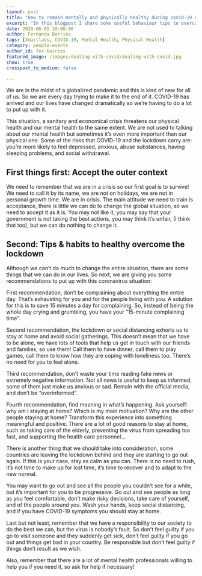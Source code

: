 ```yaml
---
layout: post
title: "How to remain mentally and physically healthy during covid-19 quarantine"
excerpt: "In this blogpost I share some useful behaviour tips to overcame physically and mentally healthy the COVID-19 quarantine"
date: 2020-06-05 10:00:00
author: Fernanda Barrios
tags: [Xmartlabs, COVID-19, Mental Health, Physical Health]
category: people-events
author_id: fer-barrios
featured_image: /images/dealing-with-covid/dealing-with-covid.jpg
show: true
crosspost_to_medium: false

---
```


We are in the midst of a globalized pandemic and this is kind of new for all of us.
So we are every day trying to make it to the end of it.
COVID-19 has arrived and our lives have changed dramatically so we’re having to do a lot to put up with it.

This situation, a sanitary and economical crisis threatens our physical health and our mental health to the same extent.
We are not used to talking about our mental health but sometimes it’s even more important than our physical one. Some of the risks that COVID-19 and the lockdown carry are: you’re more likely to feel depressed, anxious, abuse substances, having sleeping problems, and social withdrawal.

## First things first: Accept the outer context

We need to remember that we are in a crisis so our first goal is to survive! We need to call it by its name, we are not on holidays, we are not in personal growth time. We are in crisis. The main attitude we need to train is acceptance, there is little we can do to change the global situation, so we need to accept it as it is. You may not like it, you may say that your government is not taking the best actions, you may think it’s unfair, (I think that too), but we can do nothing to change it.

## Second: Tips & habits to healthy overcome the lockdown

Although we can’t do much to change the entire situation, there are some things that we can do in our lives. So next, we are giving you some recommendations to put up with this coronavirus situation:

First recommendation, don’t be complaining about everything the entire day. That’s exhausting for you and for the people living with you. A solution for this is to save 15 minutes a day for complaining. So, instead of being the whole day crying and grumbling, you have your “15-minute complaining time”.

Second recommendation, the lockdown or social distancing exhorts us to stay at home and avoid social gatherings. This doesn’t mean that we have to be alone, we have lots of tools that help us get in touch with our friends and families, so use them! Call them to have dinner, call them to play games, call them to know how they are coping with loneliness too. There’s no need for you to feel alone.

Third recommendation, don’t waste your time reading fake news or extremely negative information. Not all news is useful to keep us informed, some of them just make us anxious or sad. Remain with the official media, and don’t be “overinformed”.

Fourth recommendation, find meaning in what’s happening. Ask yourself: why am I staying at home? Which is my main motivation? Why are the other people staying at home? Transform this experience into something meaningful and positive. There are a lot of good reasons to stay at home, such as taking care of the elderly, preventing the virus from spreading too fast, and supporting the health care personnel...

There is another thing that we should take into consideration, some countries are leaving the lockdown behind and they are starting to go out again. If this is your case, stay as calm as you can. There is no need to rush, it’s not time to make up for lost time, it’s time to recover and to adapt to the new normal.

You may want to go out and see all the people you couldn’t see for a while, but it’s important for you to be progressive. Go out and see people as long as you feel comfortable, don’t make risky decisions, take care of yourself, and of the people around you. Wash your hands, keep social distancing, and if you have COVID-19 symptoms you should stay at home.

Last but not least, remember that we have a responsibility to our society to do the best we can, but the virus is nobody’s fault. So don’t feel guilty if you go to visit someone and they suddenly get sick, don’t feel guilty if you go out and things get bad in your country. Be responsible but don’t feel guilty if things don’t result as we wish.

Also, remember that there are a lot of mental health professionals willing to help you if you need it, so ask for help if necessary!
